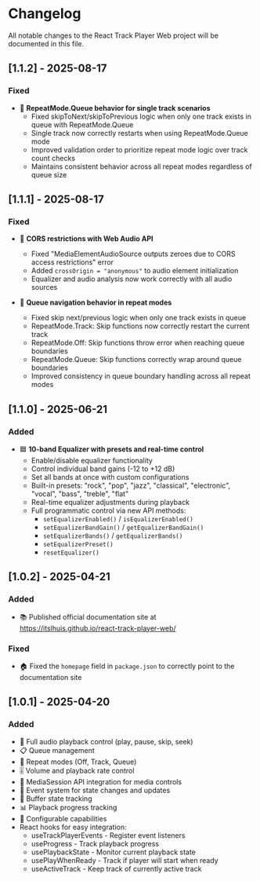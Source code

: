 # Changelog

All notable changes to the React Track Player Web project will be documented in this file.

## [1.1.2] - 2025-08-17

### Fixed

- 🔁 **RepeatMode.Queue behavior for single track scenarios**
  - Fixed skipToNext/skipToPrevious logic when only one track exists in queue with RepeatMode.Queue
  - Single track now correctly restarts when using RepeatMode.Queue mode
  - Improved validation order to prioritize repeat mode logic over track count checks
  - Maintains consistent behavior across all repeat modes regardless of queue size

## [1.1.1] - 2025-08-17

### Fixed

- 🔧 **CORS restrictions with Web Audio API**

  - Fixed "MediaElementAudioSource outputs zeroes due to CORS access restrictions" error
  - Added `crossOrigin = "anonymous"` to audio element initialization
  - Equalizer and audio analysis now work correctly with all audio sources

- 🎵 **Queue navigation behavior in repeat modes**
  - Fixed skip next/previous logic when only one track exists in queue
  - RepeatMode.Track: Skip functions now correctly restart the current track
  - RepeatMode.Off: Skip functions throw error when reaching queue boundaries
  - RepeatMode.Queue: Skip functions correctly wrap around queue boundaries
  - Improved consistency in queue boundary handling across all repeat modes

## [1.1.0] - 2025-06-21

### Added

- 🟦 **10-band Equalizer with presets and real-time control**
  - Enable/disable equalizer functionality
  - Control individual band gains (-12 to +12 dB)
  - Set all bands at once with custom configurations
  - Built-in presets: "rock", "pop", "jazz", "classical", "electronic", "vocal", "bass", "treble",
    "flat"
  - Real-time equalizer adjustments during playback
  - Full programmatic control via new API methods:
    - `setEqualizerEnabled()` / `isEqualizerEnabled()`
    - `setEqualizerBandGain()` / `getEqualizerBandGain()`
    - `setEqualizerBands()` / `getEqualizerBands()`
    - `setEqualizerPreset()`
    - `resetEqualizer()`

## [1.0.2] - 2025-04-21

### Added

- 📚 Published official documentation site at https://itslhuis.github.io/react-track-player-web/

### Fixed

- 🏠 Fixed the `homepage` field in `package.json` to correctly point to the documentation site

## [1.0.1] - 2025-04-20

### Added

- 🎵 Full audio playback control (play, pause, skip, seek)
- 📋 Queue management
- 🔁 Repeat modes (Off, Track, Queue)
- 🎚️ Volume and playback rate control
- 📱 MediaSession API integration for media controls
- 🔄 Event system for state changes and updates
- 🌊 Buffer state tracking
- 📊 Playback progress tracking
- 🔧 Configurable capabilities
- React hooks for easy integration:
  - useTrackPlayerEvents - Register event listeners
  - useProgress - Track playback progress
  - usePlaybackState - Monitor current playback state
  - usePlayWhenReady - Track if player will start when ready
  - useActiveTrack - Keep track of currently active track
